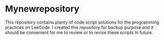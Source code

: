 # Mynewrepository
This repository contains planty of code script solutions for the programming practices on LeeCode. I created this repository for
backup purpose and it should be convenient for me to review or to revise these scripts in future.

